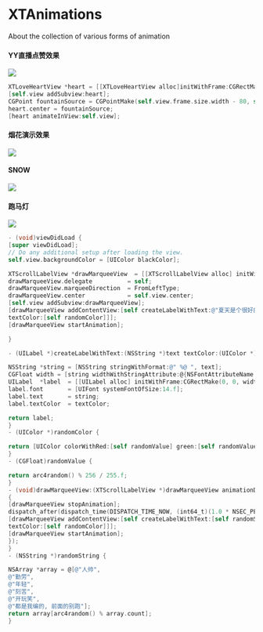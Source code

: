 # XTAnimations
About the collection of various forms of animation

#### YY直播点赞效果
![](http://ww4.sinaimg.cn/large/e6a4355cgw1f5ttdqlqrvg208w0h2x6s.gif)
```objectivec
XTLoveHeartView *heart = [[XTLoveHeartView alloc]initWithFrame:CGRectMake(0, 0, 40, 40)];
[self.view addSubview:heart];
CGPoint fountainSource = CGPointMake(self.view.frame.size.width - 80, self.view.bounds.size.height - 30 / 2.0 - 10);
heart.center = fountainSource;
[heart animateInView:self.view];
```
#### 烟花演示效果
![](http://ww3.sinaimg.cn/large/e6a4355cgw1f5tll5lp8qg208w0gk7wk.gif)

#### SNOW
![](http://ww4.sinaimg.cn/large/e6a4355cgw1f61moqud49g208w0gp4qq.gif)

#### 跑马灯
![](http://ww4.sinaimg.cn/large/e6a4355cgw1f61mq3x60gg208w0gnkjl.gif)
```objectivec
- (void)viewDidLoad {
[super viewDidLoad];
// Do any additional setup after loading the view.
self.view.backgroundColor = [UIColor blackColor];

XTScrollLabelView *drawMarqueeView  = [[XTScrollLabelView alloc] initWithFrame:CGRectMake(0, 0, 250.f, 20)];
drawMarqueeView.delegate          = self;
drawMarqueeView.marqueeDirection  = FromLeftType;
drawMarqueeView.center            = self.view.center;
[self.view addSubview:drawMarqueeView];
[drawMarqueeView addContentView:[self createLabelWithText:@"夏天是个很好的季节, 而夏天然后是简书的推荐作者, 喜欢分享!"
textColor:[self randomColor]]];
[drawMarqueeView startAnimation];

}

- (UILabel *)createLabelWithText:(NSString *)text textColor:(UIColor *)textColor {

NSString *string = [NSString stringWithFormat:@" %@ ", text];
CGFloat width = [string widthWithStringAttribute:@{NSFontAttributeName : [UIFont systemFontOfSize:14.f]}];
UILabel  *label  = [[UILabel alloc] initWithFrame:CGRectMake(0, 0, width, 20)];
label.font       = [UIFont systemFontOfSize:14.f];
label.text       = string;
label.textColor  = textColor;

return label;
}
- (UIColor *)randomColor {

return [UIColor colorWithRed:[self randomValue] green:[self randomValue] blue:[self randomValue] alpha:1];
}
- (CGFloat)randomValue {

return arc4random() % 256 / 255.f;
}
- (void)drawMarqueeView:(XTScrollLabelView *)drawMarqueeView animationDidStopFinished:(BOOL)finished
{
[drawMarqueeView stopAnimation];
dispatch_after(dispatch_time(DISPATCH_TIME_NOW, (int64_t)(1.0 * NSEC_PER_SEC)), dispatch_get_main_queue(), ^{
[drawMarqueeView addContentView:[self createLabelWithText:[self randomString]
textColor:[self randomColor]]];
[drawMarqueeView startAnimation];
});
}
- (NSString *)randomString {

NSArray *array = @[@"人帅",
@"勤劳",
@"年轻",
@"刻苦",
@"开玩笑",
@"都是我编的, 前面的别跑"];
return array[arc4random() % array.count];
}

```

